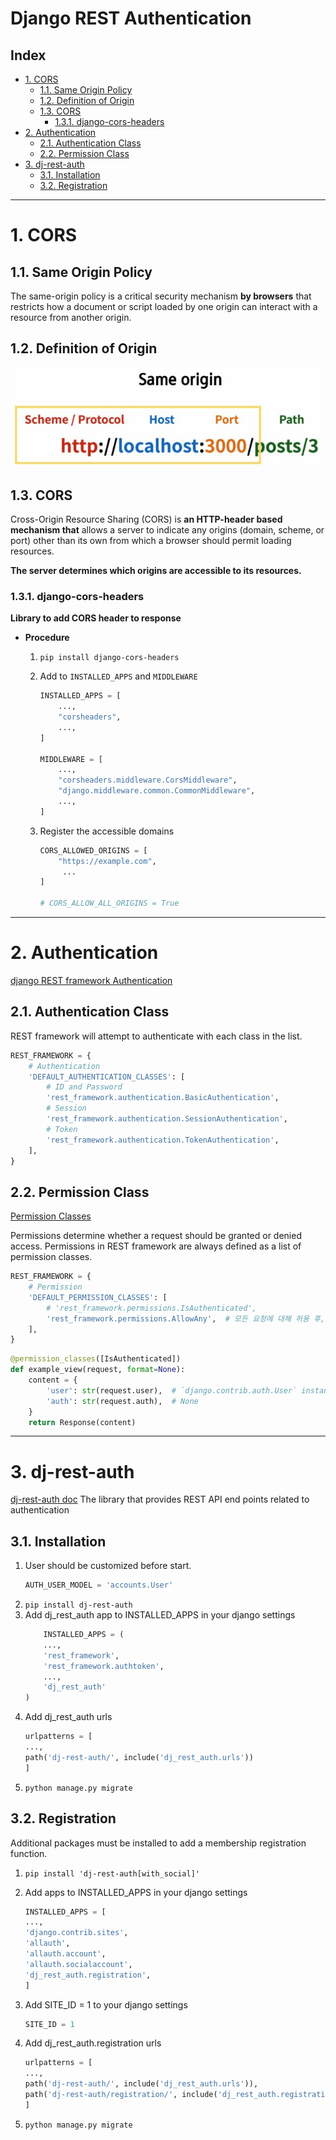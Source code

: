 # Django REST Authentication

## Index

- [1. CORS](#1-cors)
  - [1.1. Same Origin Policy](#11-same-origin-policy)
  - [1.2. Definition of Origin](#12-definition-of-origin)
  - [1.3. CORS](#13-cors)
    - [1.3.1. django-cors-headers](#131-django-cors-headers)
- [2. Authentication](#2-authentication)
  - [2.1. Authentication Class](#21-authentication-class)
  - [2.2. Permission Class](#22-permission-class)
- [3. dj-rest-auth](#3-dj-rest-auth)
  - [3.1. Installation](#31-installation)
  - [3.2. Registration](#32-registration)

---

# 1. CORS

## 1.1. Same Origin Policy

The same-origin policy is a critical security mechanism **by browsers** that restricts how a document or script loaded by one origin can interact with a resource from another origin.

## 1.2. Definition of Origin

<img src="./images/same_origin.jpg" width=500>

## 1.3. CORS

Cross-Origin Resource Sharing (CORS) is **an HTTP-header based mechanism that** allows a server to indicate any origins (domain, scheme, or port) other than its own from which a browser should permit loading resources.

**The server determines which origins are accessible to its resources.**

### 1.3.1. django-cors-headers

**Library to add CORS header to response**

- **Procedure**

  1. `pip install django-cors-headers`
  2. Add to `INSTALLED_APPS` and `MIDDLEWARE`

     ```python
     INSTALLED_APPS = [
         ...,
         "corsheaders",
         ...,
     ]

     MIDDLEWARE = [
         ...,
         "corsheaders.middleware.CorsMiddleware",
         "django.middleware.common.CommonMiddleware",
         ...,
     ]
     ```

  3. Register the accessible domains

     ```python
     CORS_ALLOWED_ORIGINS = [
         "https://example.com",
          ...
     ]

     # CORS_ALLOW_ALL_ORIGINS = True
     ```

---

# 2. Authentication

[django REST framework Authentication](https://www.django-rest-framework.org/api-guide/authentication/)

## 2.1. Authentication Class

REST framework will attempt to authenticate with each class in the list.

```python
REST_FRAMEWORK = {
    # Authentication
    'DEFAULT_AUTHENTICATION_CLASSES': [
        # ID and Password
        'rest_framework.authentication.BasicAuthentication',
        # Session
        'rest_framework.authentication.SessionAuthentication',
        # Token
        'rest_framework.authentication.TokenAuthentication',
    ],
}
```

## 2.2. Permission Class

[Permission Classes](https://www.django-rest-framework.org/api-guide/permissions/#api-reference)

Permissions determine whether a request should be granted or denied access. Permissions in REST framework are always defined as a list of permission classes.

```python
REST_FRAMEWORK = {
    # Permission
    'DEFAULT_PERMISSION_CLASSES': [
        # 'rest_framework.permissions.IsAuthenticated',
        'rest_framework.permissions.AllowAny',  # 모든 요청에 대해 허용 후, url 개별적으로 제한
    ],
}
```

```python
@permission_classes([IsAuthenticated])
def example_view(request, format=None):
    content = {
        'user': str(request.user),  # `django.contrib.auth.User` instance.
        'auth': str(request.auth),  # None
    }
    return Response(content)
```

---

# 3. dj-rest-auth

[dj-rest-auth doc](https://dj-rest-auth.readthedocs.io/en/latest/index.html)
The library that provides REST API end points related to authentication

## 3.1. Installation

1.  User should be customized before start.
    ```python
    AUTH_USER_MODEL = 'accounts.User'
    ```
2.  `pip install dj-rest-auth`
3.  Add dj_rest_auth app to INSTALLED_APPS in your django settings
    ```python
        INSTALLED_APPS = (
        ...,
        'rest_framework',
        'rest_framework.authtoken',
        ...,
        'dj_rest_auth'
    )
    ```
4.  Add dj_rest_auth urls
    ```python
    urlpatterns = [
    ...,
    path('dj-rest-auth/', include('dj_rest_auth.urls'))
    ]
    ```
5.  `python manage.py migrate`

## 3.2. Registration

Additional packages must be installed to add a membership registration function.

1. `pip install 'dj-rest-auth[with_social]'`

2. Add apps to INSTALLED_APPS in your django settings
   ```python
   INSTALLED_APPS = [
   ...,
   'django.contrib.sites',
   'allauth',
   'allauth.account',
   'allauth.socialaccount',
   'dj_rest_auth.registration',
   ]
   ```
3. Add SITE_ID = 1 to your django settings
   ```python
   SITE_ID = 1
   ```
4. Add dj_rest_auth.registration urls
   ```python
   urlpatterns = [
   ...,
   path('dj-rest-auth/', include('dj_rest_auth.urls')),
   path('dj-rest-auth/registration/', include('dj_rest_auth.registration.urls'))
   ]
   ```
5. `python manage.py migrate`
